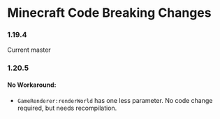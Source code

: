 # Minecraft Code Breaking Changes
### 1.19.4
Current master

### 1.20.5
#### No Workaround:
- `GameRenderer:renderWorld` has one less parameter. No code change required, but needs recompilation.
